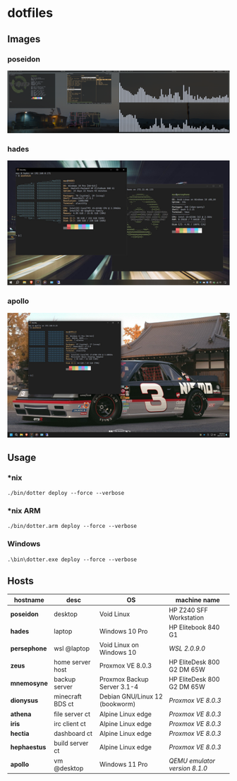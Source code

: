 # dotfiles

## Images

### poseidon

![poseidon](./images/poseidon.jpg)

### hades

![hades](./images/hades.jpg)

### apollo

![apollo](./images/apollo.jpg)

## Usage

### *nix

```shell
./bin/dotter deploy --force --verbose
```

### *nix ARM

```shell
./bin/dotter.arm deploy --force --verbose
```

### Windows

```shell
.\bin\dotter.exe deploy --force --verbose
```

## Hosts

| hostname             | desc                  | OS                                    | machine name                  |
| -------------------- | --------------------- | ------------------------------------- | ----------------------------- |
| **poseidon**         | desktop               | Void Linux                            | HP Z240 SFF Workstation       |
| **hades**            | laptop                | Windows 10 Pro                        | HP Elitebook 840 G1           |
| **persephone**       | wsl @laptop           | Void Linux on Windows 10              | *WSL 2.0.9.0*                 |
| **zeus**             | home server host      | Proxmox VE 8.0.3                      | HP EliteDesk 800 G2 DM 65W    |
| **mnemosyne**        | backup server         | Proxmox Backup Server 3.1-4           | HP EliteDesk 800 G2 DM 65W    |
| **dionysus**         | minecraft BDS ct      | Debian GNU/Linux 12 (bookworm)        | *Proxmox VE 8.0.3*            |
| **athena**           | file server ct        | Alpine Linux edge                     | *Proxmox VE 8.0.3*            |
| **iris**             | irc client ct         | Alpine Linux edge                     | *Proxmox VE 8.0.3*            |
| **hectia**           | dashboard ct          | Alpine Linux edge                     | *Proxmox VE 8.0.3*            |
| **hephaestus**       | build server ct       | Alpine Linux edge                     | *Proxmox VE 8.0.3*            |
| **apollo**           | vm @desktop           | Windows 11 Pro                        | *QEMU emulator version 8.1.0* |
